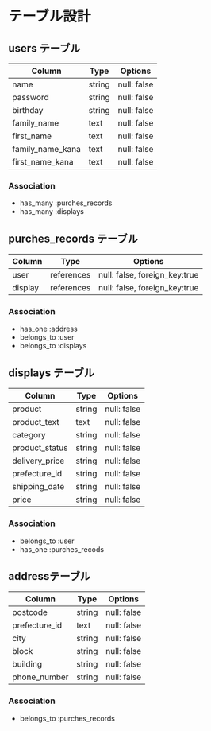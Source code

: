 # テーブル設計

## users テーブル

| Column                     | Type   | Options     |
| -------------------------  | -----  | ---------   |
| name                       | string | null: false |
| password                   | string | null: false |
| birthday                   | string | null: false |
| family_name                | text   | null: false |
| first_name                 | text   | null: false |
| family_name_kana           | text   | null: false |
| first_name_kana            | text   | null: false |


### Association
- has_many :purches_records
- has_many :displays

## purches_records テーブル

| Column       | Type         | Options                       |
| ----------   | -----------  | ---------------------------   |
| user         | references   | null: false, foreign_key:true |
| display      | references   | null: false, foreign_key:true |                 |

### Association
- has_one :address
- belongs_to :user
- belongs_to :displays

## displays テーブル
| Column         | Type         | Options     |
| ------------   | -----------  | ----------- |
| product        | string       | null: false |
| product_text   | text         | null: false |
| category       | string       | null: false |
| product_status | string       | null: false |
| delivery_price | string       | null: false |
| prefecture_id  | string       | null: false |
| shipping_date  | string       | null: false |
| price          | string       | null: false |

### Association
- belongs_to :user
- has_one :purches_recods

## addressテーブル
| Column          | Type         | Options       |
| ------------    | -----------  | -----------   |
| postcode        | string       | null: false |
| prefecture_id   | text         | null: false |
| city            | string       | null: false |
| block           | string       | null: false |
| building        | string       | null: false |
| phone_number    | string       | null: false |

### Association
- belongs_to :purches_records


